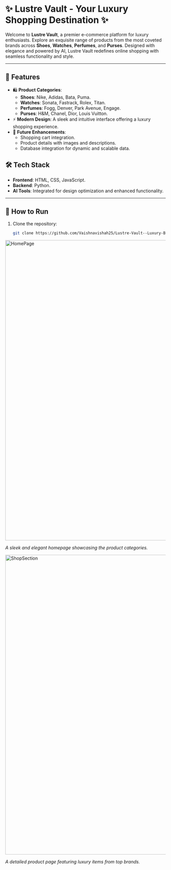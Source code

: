 # ✨ Lustre Vault - Your Luxury Shopping Destination ✨

Welcome to **Lustre Vault**, a premier e-commerce platform for luxury enthusiasts. Explore an exquisite range of products from the most coveted brands across **Shoes**, **Watches**, **Perfumes**, and **Purses**. Designed with elegance and powered by AI, Lustre Vault redefines online shopping with seamless functionality and style.

---

## 🌟 Features
- 🛍️ **Product Categories**:
  - **Shoes**: Nike, Adidas, Bata, Puma.
  - **Watches**: Sonata, Fastrack, Rolex, Titan.
  - **Perfumes**: Fogg, Denver, Park Avenue, Engage.
  - **Purses**: H&M, Chanel, Dior, Louis Vuitton.
- ⚡ **Modern Design**: A sleek and intuitive interface offering a luxury shopping experience.
- 🚀 **Future Enhancements**:
  - Shopping cart integration.
  - Product details with images and descriptions.
  - Database integration for dynamic and scalable data.


## 🛠️ Tech Stack
- **Frontend**: HTML, CSS, JavaScript.
- **Backend**: Python.
- **AI Tools**: Integrated for design optimization and enhanced functionality.

---

## 🚀 How to Run
1. Clone the repository:
   ```bash
   git clone https://github.com/Vaishnavishah25/Lustre-Vault--Luxury-Brands.git


<img width="940" alt="HomePage" src="https://github.com/user-attachments/assets/596beae6-919a-4499-8603-aeea53b71db1" />

*A sleek and elegant homepage showcasing the product categories.*

<img width="938" alt="ShopSection" src="https://github.com/user-attachments/assets/7a820f94-953e-47b1-ae21-eb651ccb8596" />

*A detailed product page featuring luxury items from top brands.*

